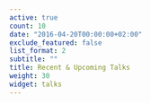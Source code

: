 ```yaml
---
active: true
count: 10
date: "2016-04-20T00:00:00+02:00"
exclude_featured: false
list_format: 2
subtitle: ""
title: Recent & Upcoming Talks
weight: 30
widget: talks
---
```


